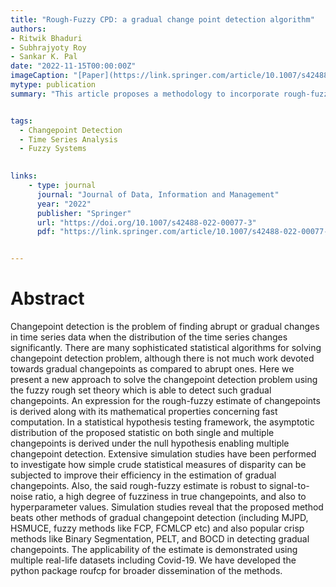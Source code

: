 ```yaml
---
title: "Rough-Fuzzy CPD: a gradual change point detection algorithm"
authors:
- Ritwik Bhaduri
- Subhrajyoty Roy
- Sankar K. Pal
date: "2022-11-15T00:00:00Z"
imageCaption: "[Paper](https://link.springer.com/article/10.1007/s42488-022-00077-3)"
mytype: publication
summary: "This article proposes a methodology to incorporate rough-fuzzy set theory into the changepoint detection algorithms to enable them more befitting towards gradual changepoint detection."


tags:
  - Changepoint Detection
  - Time Series Analysis
  - Fuzzy Systems

  
links:
    - type: journal
      journal: "Journal of Data, Information and Management"
      year: "2022"
      publisher: "Springer"
      url: "https://doi.org/10.1007/s42488-022-00077-3"
      pdf: "https://link.springer.com/article/10.1007/s42488-022-00077-3"


---
```


# Abstract 

Changepoint detection is the problem of finding abrupt or gradual changes in time series data when the distribution of the time series changes significantly. There are many sophisticated statistical algorithms for solving changepoint detection problem, although there is not much work devoted towards gradual changepoints as compared to abrupt ones. Here we present a new approach to solve the changepoint detection problem using the fuzzy rough set theory which is able to detect such gradual changepoints. An expression for the rough-fuzzy estimate of changepoints is derived along with its mathematical properties concerning fast computation. In a statistical hypothesis testing framework, the asymptotic distribution of the proposed statistic on both single and multiple changepoints is derived under the null hypothesis enabling multiple changepoint detection. Extensive simulation studies have been performed to investigate how simple crude statistical measures of disparity can be subjected to improve their efficiency in the estimation of gradual changepoints. Also, the said rough-fuzzy estimate is robust to signal-to-noise ratio, a high degree of fuzziness in true changepoints, and also to hyperparameter values. Simulation studies reveal that the proposed method beats other methods of gradual changepoint detection (including MJPD, HSMUCE, fuzzy methods like FCP, FCMLCP etc) and also popular crisp methods like Binary Segmentation, PELT, and BOCD in detecting gradual changepoints. The applicability of the estimate is demonstrated using multiple real-life datasets including Covid-19. We have developed the python package roufcp for broader dissemination of the methods.


